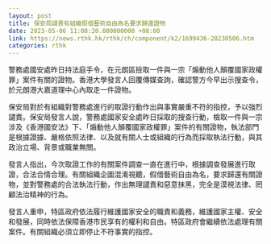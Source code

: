 ```yaml
---
layout: post
title: 保安局譴責有組織假借藝術自由為名要求歸還證物
date: 2023-05-06 11:08:20.000000000 +08:00
link: https://news.rthk.hk/rthk/ch/component/k2/1699436-20230506.htm
categories: rthk
---
```


警務處國安處昨日持法庭手令，在元朗區撿取一件與一宗「煽動他人顛覆國家政權罪」案件有關的證物。香港大學發言人回覆傳媒查詢，確認警方今早出示搜查令，於元朗港大嘉道理中心內取走一件證物。

保安局對於有組織對警務處進行的取證行動作出與事實嚴重不符的指控，予以強烈譴責。保安局發言人說，警務處國家安全處昨日採取的搜查行動，檢取一件與一宗涉及《香港國安法》下、「煽動他人顛覆國家政權罪」案件的有關證物，執法部門是根據證據、嚴格依照法律、以及就有關人士或組織的行為而採取執法行動，與其政治立場、背景或職業無關。

發言人指出，今次取證工作的有關案件調查一直在進行中，根據調查發展進行取證，合法合情合理。有關組織企圖混淆視聽，假借藝術自由為名，要求歸還有關證物，並對警務處的合法執法行動，作出無理譴責和惡意抹黑，完全是漠視法律、罔顧法治精神的行為。

發言人重申，特區政府依法履行維護國家安全的職責和義務，維護國家主權、安全和發展，同時依法保障香港市民享有的權利和自由。特區政府會繼續依法處理有關案件。有關組織必須立即停止不符事實的指控。
